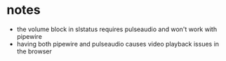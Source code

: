 # notes

- the volume block in slstatus requires pulseaudio and won't work with pipewire
- having both pipewire and pulseaudio causes video playback issues in the browser

